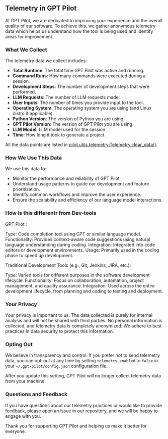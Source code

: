 ## Telemetry in GPT Pilot

At GPT Pilot, we are dedicated to improving your experience and the overall quality of our software. To achieve this, we gather anonymous telemetry data which helps us understand how the tool is being used and identify areas for improvement.

### What We Collect

The telemetry data we collect includes:

- **Total Runtime**: The total time GPT Pilot was active and running.
- **Command Runs**: How many commands were executed during a session.
- **Development Steps**: The number of development steps that were performed.
- **LLM Requests**: The number of LLM requests made.
- **User Inputs**: The number of times you provide input to the tool.
- **Operating System**: The operating system you are using (and Linux distro if applicable).
- **Python Version**: The version of Python you are using.
- **GPT Pilot Version**: The version of GPT Pilot you are using.
- **LLM Model**: LLM model used for the session.
- **Time**: How long it took to generate a project.

All the data points are listed in [pilot.utils.telemetry:Telemetry.clear_data()](../pilot/utils/telemetry.py).

### How We Use This Data

We use this data to:

- Monitor the performance and reliability of GPT Pilot.
- Understand usage patterns to guide our development and feature prioritization.
- Identify common workflows and improve the user experience.
- Ensure the scalability and efficiency of our language model interactions.

### How is this differentr from Dev-tools 

GPT Pilot : 

Type: Code completion tool using GPT or similar language model.
Functionality: Provides context-aware code suggestions using natural language understanding during coding.
Integration: Integrated into code editors or development environments.
Usage: Primarily used in the coding phase to speed up development.

Traditional Development Tools (e.g., Git, Jenkins, JIRA, etc.):

Type: Varied tools for different purposes in the software development lifecycle.
Functionality: Focus on collaboration, automation, project management, and quality assurance.
Integration: Used across the entire development lifecycle, from planning and coding to testing and deployment.

### Your Privacy

Your privacy is important to us. The data collected is purely for internal analysis and will not be shared with third parties. No personal information is collected, and telemetry data is completely anonymized. We adhere to best practices in data security to protect this information.

### Opting Out

We believe in transparency and control. If you prefer not to send telemetry data, you can opt-out at any time by setting `telemetry.enabled` to `false` in your `~/.gpt-pilot/config.json` configuration file.

After you update this setting, GPT Pilot will no longer collect telemetry data from your machine.

### Questions and Feedback
If you have questions about our telemetry practices or would like to provide feedback, please open an issue in our repository, and we will be happy to engage with you.

Thank you for supporting GPT Pilot and helping us make it better for everyone.
